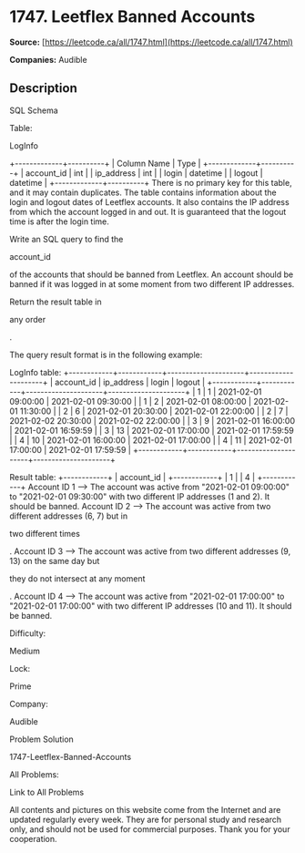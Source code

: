 # 1747. Leetflex Banned Accounts

**Source:** [https://leetcode.ca/all/1747.html](https://leetcode.ca/all/1747.html)

**Companies:** Audible

## Description

SQL Schema

Table:

LogInfo

+-------------+----------+
| Column Name | Type     |
+-------------+----------+
| account_id  | int      |
| ip_address  | int      |
| login       | datetime |
| logout      | datetime |
+-------------+----------+
There is no primary key for this table, and it may contain duplicates.
The table contains information about the login and logout dates of Leetflex accounts. It also contains the IP address from which the account logged in and out.
It is guaranteed that the logout time is after the login time.

Write an SQL query to find the

account_id

of the accounts that should be banned from Leetflex. An account should be banned if it was logged in at some moment from two different IP addresses.

Return the result table in

any order

.

The query result format is in the following example:

LogInfo table:
+------------+------------+---------------------+---------------------+
| account_id | ip_address | login               | logout              |
+------------+------------+---------------------+---------------------+
| 1          | 1          | 2021-02-01 09:00:00 | 2021-02-01 09:30:00 |
| 1          | 2          | 2021-02-01 08:00:00 | 2021-02-01 11:30:00 |
| 2          | 6          | 2021-02-01 20:30:00 | 2021-02-01 22:00:00 |
| 2          | 7          | 2021-02-02 20:30:00 | 2021-02-02 22:00:00 |
| 3          | 9          | 2021-02-01 16:00:00 | 2021-02-01 16:59:59 |
| 3          | 13         | 2021-02-01 17:00:00 | 2021-02-01 17:59:59 |
| 4          | 10         | 2021-02-01 16:00:00 | 2021-02-01 17:00:00 |
| 4          | 11         | 2021-02-01 17:00:00 | 2021-02-01 17:59:59 |
+------------+------------+---------------------+---------------------+

Result table:
+------------+
| account_id |
+------------+
| 1          |
| 4          |
+------------+
Account ID 1 --> The account was active from "2021-02-01 09:00:00" to "2021-02-01 09:30:00" with two different IP addresses (1 and 2). It should be banned.
Account ID 2 --> The account was active from two different addresses (6, 7) but in

two different times

.
Account ID 3 --> The account was active from two different addresses (9, 13) on the same day but

they do not intersect at any moment

.
Account ID 4 --> The account was active from "2021-02-01 17:00:00" to "2021-02-01 17:00:00" with two different IP addresses (10 and 11). It should be banned.

Difficulty:

Medium

Lock:

Prime

Company:

Audible

Problem Solution

1747-Leetflex-Banned-Accounts

All Problems:

Link to All Problems

All contents and pictures on this website come from the Internet and are updated regularly every week. They are for personal study and research only, and should not be used for commercial purposes. Thank you for your cooperation.

